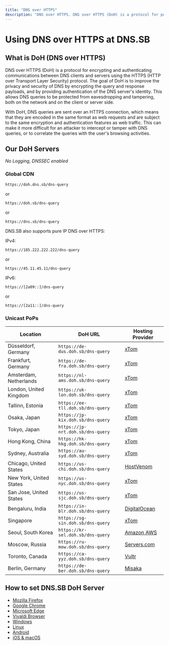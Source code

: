 ```yaml
---
title: "DNS over HTTPS"
description: "DNS over HTTPS. DNS over HTTPS (DoH) is a protocol for performing remote Domain Name System (DNS) resolution via the HTTPS protocol."
---
```


# Using DNS over HTTPS at DNS.SB

## What is DoH (DNS over HTTPS)

DNS over HTTPS (DoH) is a protocol for encrypting and authenticating communications between DNS clients and servers using the HTTPS (HTTP over Transport Layer Security) protocol. The goal of DoH is to improve the privacy and security of DNS by encrypting the query and response payloads, and by providing authentication of the DNS server's identity. This allows DNS queries to be protected from eavesdropping and tampering, both on the network and on the client or server side.

With DoH, DNS queries are sent over an HTTPS connection, which means that they are encoded in the same format as web requests and are subject to the same encryption and authentication features as web traffic. This can make it more difficult for an attacker to intercept or tamper with DNS queries, or to correlate the queries with the user's browsing activities.

## Our DoH Servers

*No Logging, DNSSEC enabled*

### Global CDN

```
https://doh.dns.sb/dns-query
```

or

```
https://doh.sb/dns-query
```

or

```
https://dns.sb/dns-query
```

DNS.SB also supports pure IP DNS over HTTPS:

IPv4:

```
https://185.222.222.222/dns-query
```

or

```
https://45.11.45.11/dns-query
```

IPv6:

```
https://[2a09::]/dns-query
```

or

```
https://[2a11::]/dns-query
```

### Unicast PoPs

| Location                   | DoH URL                            | Hosting Provider                           |
| -------------------------- | ---------------------------------- | ------------------------------------------ |
| Düsseldorf, Germany        | `https://de-dus.doh.sb/dns-query`  | [xTom](https://xtom.com/)                  |
| Frankfurt, Germany         | `https://de-fra.doh.sb/dns-query`  | [xTom](https://xtom.com/)                  |
| Amsterdam, Netherlands     | `https://nl-ams.doh.sb/dns-query`  | [xTom](https://xtom.com/)                  |
| London, United Kingdom     | `https://uk-lon.doh.sb/dns-query`  | [xTom](https://xtom.com/)                  |
| Tallinn, Estonia           | `https://ee-tll.doh.sb/dns-query`  | [xTom](https://xtom.com/)                  |
| Osaka, Japan               | `https://jp-kix.doh.sb/dns-query`  | [xTom](https://xtom.com/)                  |
| Tokyo, Japan               | `https://jp-nrt.doh.sb/dns-query`  | [xTom](https://xtom.com/)                  |
| Hong Kong, China           | `https://hk-hkg.doh.sb/dns-query`  | [xTom](https://xtom.com/)                  |
| Sydney, Australia          | `https://au-syd.doh.sb/dns-query`  | [xTom](https://xtom.com/)                  |
| Chicago, United States     | `https://us-chi.doh.sb/dns-query`  | [HostVenom](https://xt.om/hostvenom)       |
| New York, United States    | `https://us-nyc.doh.sb/dns-query`  | [xTom](https://xtom.com/)                  |
| San Jose, United States    | `https://us-sjc.doh.sb/dns-query`  | [xTom](https://xtom.com/)                  |
| Bengaluru, India           | `https://in-blr.doh.sb/dns-query`  | [DigitalOcean](https://xt.om/digitalocean) |
| Singapore                  | `https://sg-sin.doh.sb/dns-query`  | [xTom](https://xtom.com/)                  |
| Seoul, South Korea         | `https://kr-sel.doh.sb/dns-query`  | [Amazon AWS](https://aws.amazon.com/)      |
| Moscow, Russia             | `https://ru-mow.doh.sb/dns-query`  | [Servers.com](https://xt.om/serverscom)    |
| Toronto, Canada            | `https://ca-yyz.doh.sb/dns-query`  | [Vultr](https://xt.om/vultr)               |
| Berlin, Germany            | `https://de-ber.doh.sb/dns-query`  | [Misaka](https://misaka.io/)               |

## How to set DNS.SB DoH Server

- [Mozilla Firefox](/doh/firefox/)
- [Google Chrome](/doh/chrome/)
- [Microsoft Edge](/doh/edge/)
- [Vivaldi Browser](/doh/vivaldi/)
- [Windows](/doh/windows/)
- [Linux](/doh/linux/)
- [Android](/doh/android/)
- [iOS & macOS](/doh/apple/)

